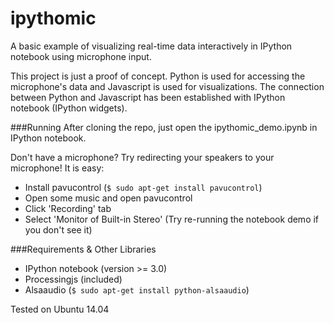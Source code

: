 # ipythomic
A basic example of visualizing real-time data interactively in IPython notebook using microphone input.

This project is just a proof of concept.
Python is used for accessing the microphone's data and Javascript is used for visualizations.
The connection between Python and Javascript has been established with IPython notebook (IPython widgets).

###Running
After cloning the repo, just open the ipythomic_demo.ipynb in IPython notebook.

Don't have a microphone? Try redirecting your speakers to your microphone! It is easy:
- Install pavucontrol (`$ sudo apt-get install pavucontrol`)
- Open some music and open pavucontrol
- Click 'Recording' tab
- Select 'Monitor of Built-in Stereo' (Try re-running the notebook demo if you don't see it)

###Requirements & Other Libraries
- IPython notebook (version >= 3.0)
- Processingjs (included)
- Alsaaudio (`$ sudo apt-get install python-alsaaudio`)

Tested on Ubuntu 14.04
